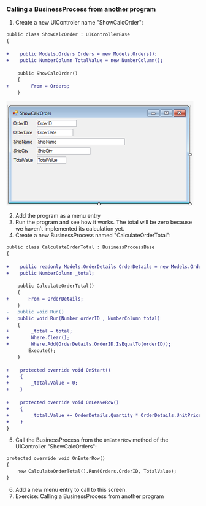 ﻿### Calling a BusinessProcess from another program
1.	Create a new UIControler name "ShowCalcOrder":
```diff
public class ShowCalcOrder : UIControllerBase
{

+    public Models.Orders Orders = new Models.Orders();
+    public NumberColumn TotalValue = new NumberColumn();

    public ShowCalcOrder()
    {
+        From = Orders;
    }
```
![ShowCalcOrder design](ShowCalcOrder_design.png)

2.	Add the program as a menu entry
3.	Run the program and see how it works. The total will be zero because we haven’t implemented its calculation yet.
4.	Create a new BusinessProcess named "CalculateOrderTotal":
```diff
public class CalculateOrderTotal : BusinessProcessBase
{
        
+    public readonly Models.OrderDetails OrderDetails = new Models.OrderDetails();
+    public NumberColumn _total;

    public CalculateOrderTotal()
    {
+       From = OrderDetails;
    }
-   public void Run()
+   public void Run(Number orderID , NumberColumn total)
    {
+        _total = total;
+        Where.Clear();
+        Where.Add(OrderDetails.OrderID.IsEqualTo(orderID));
        Execute();
    }
    
+    protected override void OnStart()
+    {
+        _total.Value = 0;
+    }

+    protected override void OnLeaveRow()
+    {
+        _total.Value += OrderDetails.Quantity * OrderDetails.UnitPrice - OrderDetails.Discount;
+    }
}
```

5.	Call the BusinessProcess from the `OnEnterRow` method of the UIController "ShowCalcOrders":
```diff
protected override void OnEnterRow()
{
    new CalculateOrderTotal().Run(Orders.OrderID, TotalValue);
}
```
6. Add a new menu entry to call to this screen.
7. Exercise: Calling a BusinessProcess from another program
